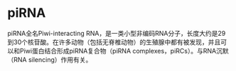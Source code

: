 # piRNA

piRNA全名Piwi-interacting RNA，是一类小型非编码RNA分子，长度大约是29到30个核苷酸。在许多动物（包括无脊椎动物）的生殖腺中都有被发现，并且可以和Piwi蛋白结合形成piRNA复合物（piRNA complexes，piRCs）。与RNA沉默（RNA silencing）作用有关。